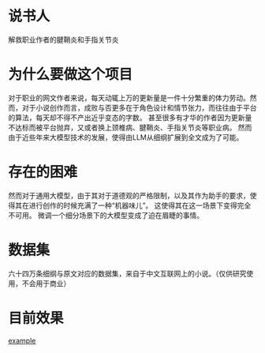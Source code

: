 # 说书人
解救职业作者的腱鞘炎和手指关节炎
# 为什么要做这个项目
对于职业的网文作者来说，每天动辄上万的更新量是一件十分繁重的体力劳动。然而，对于小说创作而言，成败与否更多在于角色设计和情节张力，而往往由于平台的算法，每天却不得不产出近乎变态的字数。
甚至很多有才华的作者因为更新量不达标而被平台抛弃，又或者换上颈椎病、腱鞘炎、手指关节炎等职业病。
然而由于近些年来大模型技术的发展，使得由LLM从细纲扩展到全文成为了可能。
# 存在的困难
然而对于通用大模型，由于其对于道德观的严格限制，以及其作为助手的要求，使得其在进行创作的时候充满了一种“机器味儿”。
这使得其在这一场景下变得完全不可用。
微调一个细分场景下的大模型变成了迫在眉睫的事情。
# 数据集
六十四万条细纲与原文对应的数据集，来自于中文互联网上的小说。（仅供研究使用，不会用于商业）
# 目前效果
[example](https://github.com/tardigrade2017/faker_writer/blob/main/images/example.png)
